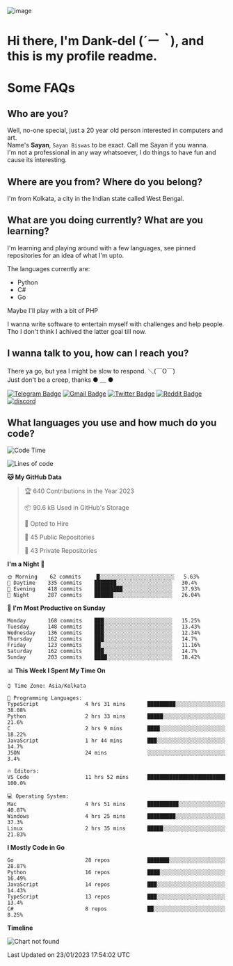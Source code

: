 ![image](https://user-images.githubusercontent.com/63096193/125182844-29f20800-e22f-11eb-8dc9-b0f2d29647bb.png)

# **Hi there, I'm Dank-del (*´ー｀*), and this is my profile readme.**
<!--  [![Profile views](https://gpvc.arturio.dev/dank-del)](https://github.com/dank-del) -->
# Some FAQs

## **Who are you?**

Well, no-one special, just a 20 year old person interested in computers and art. \
Name's **Sayan**, `Sayan Biswas` to be exact. Call me Sayan if you wanna. \
I'm not a professional in any way whatsoever, I do things to have fun and cause its interesting.

## **Where are you from? Where do you belong?**

I'm from Kolkata, a city in the Indian state called West Bengal.

## **What are you doing currently? What are you learning?**

I'm learning and playing around with a few languages, see pinned repositories for an idea of what I'm upto.

The languages currently are:

- Python
- C#
- Go

Maybe I'll play with a bit of PHP

I wanna write software to entertain myself with challenges and help people. \
Tho I don't think I achived the latter goal till now.

<!--## **Eww, I see a weeb profile.**

Can't help it, it's the best way to hide my face on this account
> Why do people hate weebs .-.

## **Cool, what more interests you?**

My interests are quite, weird. They're scattered all over the place. \
I've been fascinated by music and have studied it since the age of 6, I've performed on stage and on air but yeah now I've been away from that. I specialize in key instruments. \
Another thing that interests me is Media Production, aka, working with audio, video and broadcasting media.

> I just like art in general. also feeds the reason of me being obsessed with Japanese drawings (⋟ ﹏ ⋞)-->

## **I wanna talk to you, how can I reach you?**

There ya go, but yea I might be slow to respond. ＼(￣O￣) \
Just don't be a creep, thanks ● ﹏ ●

[![Telegram Badge](https://img.shields.io/badge/-dank_as_fuck-1ca0f1?style=flat-square&logo=telegram&logoColor=white&link=https://t.me/dank_as_fuck)](https://t.me/dank_as_fuck)
[![Gmail Badge](https://img.shields.io/badge/-sayan@asia.com-c14438?style=flat-square&logo=Gmail&logoColor=white&link=mailto:sayan@asia.com)](mailto:sayan@asia.com)
[![Twitter Badge](https://img.shields.io/twitter/follow/TheDankDel?style=social)](https://twitter.com/TheDankDel)
[![Reddit Badge](https://img.shields.io/reddit/user-karma/combined/dank_as_fuck_?style=social)](https://www.reddit.com/user/dank_as_fuck_/)
[![discord](https://discord-md-badge.vercel.app/api/shield/506536929152466945?style=social)](https://discordapp.com/users/506536929152466945)

## **What languages you use and how much do you code?**

<!--START_SECTION:waka-->
![Code Time](http://img.shields.io/badge/Code%20Time-1%2C022%20hrs%2026%20mins-blue)

![Lines of code](https://img.shields.io/badge/From%20Hello%20World%20I%27ve%20Written-1%20Million%20lines%20of%20code-blue)

**🐱 My GitHub Data** 

> 🏆 640 Contributions in the Year 2023
 > 
> 📦 90.6 kB Used in GitHub's Storage 
 > 
> 💼 Opted to Hire
 > 
> 📜 45 Public Repositories 
 > 
> 🔑 43 Private Repositories  
 > 
**I'm a Night 🦉** 

```text
🌞 Morning    62 commits     █░░░░░░░░░░░░░░░░░░░░░░░░   5.63% 
🌆 Daytime    335 commits    ███████░░░░░░░░░░░░░░░░░░   30.4% 
🌃 Evening    418 commits    █████████░░░░░░░░░░░░░░░░   37.93% 
🌙 Night      287 commits    ██████░░░░░░░░░░░░░░░░░░░   26.04%

```
📅 **I'm Most Productive on Sunday** 

```text
Monday       168 commits    ███░░░░░░░░░░░░░░░░░░░░░░   15.25% 
Tuesday      148 commits    ███░░░░░░░░░░░░░░░░░░░░░░   13.43% 
Wednesday    136 commits    ███░░░░░░░░░░░░░░░░░░░░░░   12.34% 
Thursday     162 commits    ███░░░░░░░░░░░░░░░░░░░░░░   14.7% 
Friday       123 commits    ██░░░░░░░░░░░░░░░░░░░░░░░   11.16% 
Saturday     162 commits    ███░░░░░░░░░░░░░░░░░░░░░░   14.7% 
Sunday       203 commits    ████░░░░░░░░░░░░░░░░░░░░░   18.42%

```


📊 **This Week I Spent My Time On** 

```text
⌚︎ Time Zone: Asia/Kolkata

💬 Programming Languages: 
TypeScript               4 hrs 31 mins       █████████░░░░░░░░░░░░░░░░   38.08% 
Python                   2 hrs 33 mins       █████░░░░░░░░░░░░░░░░░░░░   21.6% 
C                        2 hrs 9 mins        ████░░░░░░░░░░░░░░░░░░░░░   18.22% 
JavaScript               1 hr 44 mins        ███░░░░░░░░░░░░░░░░░░░░░░   14.7% 
JSON                     24 mins             ░░░░░░░░░░░░░░░░░░░░░░░░░   3.4%

🔥 Editors: 
VS Code                  11 hrs 52 mins      █████████████████████████   100.0%

💻 Operating System: 
Mac                      4 hrs 51 mins       ██████████░░░░░░░░░░░░░░░   40.87% 
Windows                  4 hrs 25 mins       █████████░░░░░░░░░░░░░░░░   37.3% 
Linux                    2 hrs 35 mins       █████░░░░░░░░░░░░░░░░░░░░   21.83%

```

**I Mostly Code in Go** 

```text
Go                       28 repos            ███████░░░░░░░░░░░░░░░░░░   28.87% 
Python                   16 repos            ████░░░░░░░░░░░░░░░░░░░░░   16.49% 
JavaScript               14 repos            ███░░░░░░░░░░░░░░░░░░░░░░   14.43% 
TypeScript               13 repos            ███░░░░░░░░░░░░░░░░░░░░░░   13.4% 
C#                       8 repos             ██░░░░░░░░░░░░░░░░░░░░░░░   8.25%

```


**Timeline**

![Chart not found](https://raw.githubusercontent.com/Dank-del/Dank-del/main/charts/bar_graph.png) 


 Last Updated on 23/01/2023 17:54:02 UTC
<!--END_SECTION:waka-->

<!--## **Can I stalk your spotify?**

Um sure.

![OwO Spotify](https://spotify-recently-played-readme.vercel.app/api?user=31fdrsslnr7nvq4ytqwtw7c4rxfm&count=5)-->

